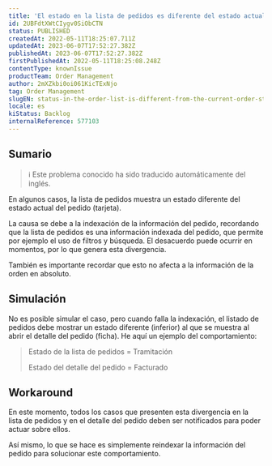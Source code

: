 ```yaml
---
title: 'El estado en la lista de pedidos es diferente del estado actual del pedido'
id: 2UBFdtXWtCIygv0SiObCTN
status: PUBLISHED
createdAt: 2022-05-11T18:25:07.711Z
updatedAt: 2023-06-07T17:52:27.382Z
publishedAt: 2023-06-07T17:52:27.382Z
firstPublishedAt: 2022-05-11T18:25:08.248Z
contentType: knownIssue
productTeam: Order Management
author: 2mXZkbi0oi061KicTExNjo
tag: Order Management
slugEN: status-in-the-order-list-is-different-from-the-current-order-status
locale: es
kiStatus: Backlog
internalReference: 577103
---
```


## Sumario

>ℹ️ Este problema conocido ha sido traducido automáticamente del inglés.


En algunos casos, la lista de pedidos muestra un estado diferente del estado actual del pedido (tarjeta).

La causa se debe a la indexación de la información del pedido, recordando que la lista de pedidos es una información indexada del pedido, que permite por ejemplo el uso de filtros y búsqueda. El desacuerdo puede ocurrir en momentos, por lo que genera esta divergencia.

También es importante recordar que esto no afecta a la información de la orden en absoluto.


##

## Simulación


No es posible simular el caso, pero cuando falla la indexación, el listado de pedidos debe mostrar un estado diferente (inferior) al que se muestra al abrir el detalle del pedido (ficha). He aquí un ejemplo del comportamiento:

> Estado de la lista de pedidos = Tramitación
>
> Estado del detalle del pedido = Facturado




## Workaround


En este momento, todos los casos que presenten esta divergencia en la lista de pedidos y en el detalle del pedido deben ser notificados para poder actuar sobre ellos.

Así mismo, lo que se hace es simplemente reindexar la información del pedido para solucionar este comportamiento.




